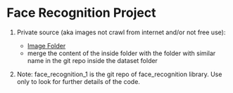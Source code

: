 # Face Recognition Project

1. Private source (aka images not crawl from internet and/or not free use):
	- [Image Folder](https://drive.google.com/drive/folders/1Fi7JgWgvXXalUf8QW8aRLITR7TEmpTDj?usp=sharing)
	- merge the content of the inside folder with the folder with similar name in the git repo inside the dataset folder
	
2. Note: face\_recognition\_1 is the git repo of face\_recognition library. Use only to look for further details of the code.
